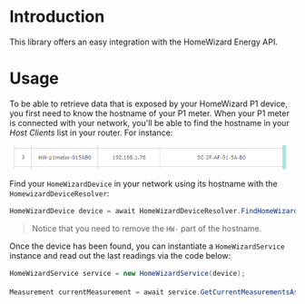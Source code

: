 # Introduction

This library offers an easy integration with the HomeWizard Energy API.

# Usage

To be able to retrieve data that is exposed by your HomeWizard P1 device, you first need to know the hostname of your P1 meter.  When your P1 meter is connected with your network, you'll be able to find the hostname in your _Host Clients_ list in your router.  For instance:

![host clients](./static/img/hostlist.png)

Find your `HomeWizardDevice` in your network using its hostname with the `HomewizardDeviceResolver`:

```csharp
HomeWizardDevice device = await HomeWizardDeviceResolver.FindHomeWizardDeviceAsync("p1meter-015AB0", logger);
```
> Notice that you need to remove the `HW-` part of the hostname.

Once the device has been found, you can instantiate a `HomeWizardService` instance and read out the last readings via the code below:

```csharp
HomeWizardService service = new HomeWizardService(device);

Measurement currentMeasurement = await service.GetCurrentMeasurementsAsync();
```